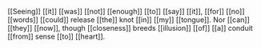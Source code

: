 [[Seeing]] [[it]] [[was]] [[not]] [[enough]] [[to]] [[say]] [[it]], [[for]] [[no]] [[words]] [[could]] release [[the]] knot [[in]] [[my]] [[tongue]]. Nor [[can]] [[they]] [[now]], though [[closeness]] breeds [[illusion]] [[of]] [[a]] conduit [[from]] sense [[to]] [[heart]].